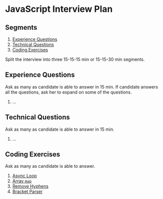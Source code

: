# JavaScript Interview Plan

## Segments

1. [Experience Questions](#experience-questions)
1. [Technical Questions](#technical-questions)
1. [Coding Exercises](#coding-exercises)

Split the interview into three 15-15-15 min or 15-15-30 min segments.


## Experience Questions

Ask as many as candidate is able to answer in 15 min. If candidate answers all
the questions, ask her to expand on some of the questions.

1. ...


## Technical Questions

Ask as many as candidate is able to answer in 15 min.

1. ...


## Coding Exercises

Ask as many as candidate is able to answer.

1. [Async Loop](./Exercise-Async-Loop.md)
1. [Array `map`](./Exercise-Array-Map.md)
1. [Remove Hyphens](./Exercise-Remove-Hyphens.md)
1. [Bracket Parser](./Exercise-Bracket-Parser.md)
